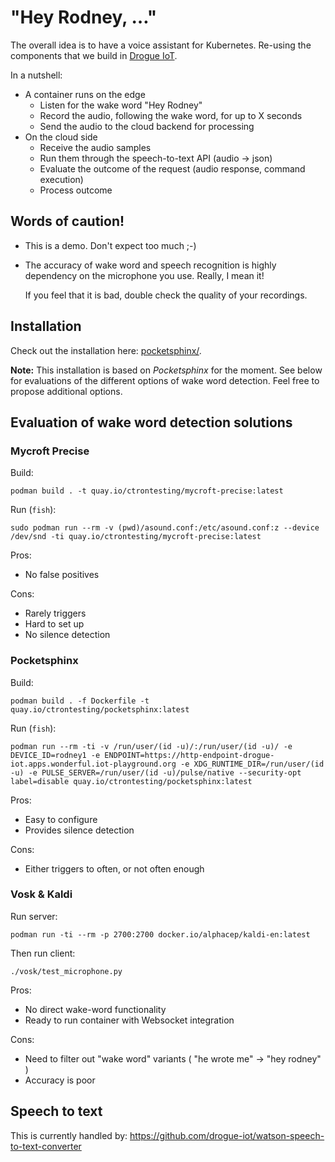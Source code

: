 # "Hey Rodney, …"

The overall idea is to have a voice assistant for Kubernetes. Re-using the components that we build in
[Drogue IoT](https://github.com/drogue-iot).

In a nutshell:

* A container runs on the edge
    * Listen for the wake word "Hey Rodney"
    * Record the audio, following the wake word, for up to X seconds
    * Send the audio to the cloud backend for processing
* On the cloud side
    * Receive the audio samples
    * Run them through the speech-to-text API (audio -> json)
    * Evaluate the outcome of the request (audio response, command execution)
    * Process outcome

## Words of caution!

* This is a demo. Don't expect too much ;-)
* The accuracy of wake word and speech recognition is highly dependency on the microphone you use. Really, I mean it!
  
  If you feel that it is bad, double check the quality of your recordings.

## Installation

Check out the installation here: [pocketsphinx/](pocketsphinx/).

**Note:** This installation is based on *Pocketsphinx* for the moment. See below for evaluations of the different
options of wake word detection. Feel free to propose additional options.

## Evaluation of wake word detection solutions

### Mycroft Precise

Build:

~~~shell script
podman build . -t quay.io/ctrontesting/mycroft-precise:latest
~~~

Run (`fish`):
~~~shell script
sudo podman run --rm -v (pwd)/asound.conf:/etc/asound.conf:z --device /dev/snd -ti quay.io/ctrontesting/mycroft-precise:latest
~~~

Pros:

  * No false positives 

Cons:

  * Rarely triggers
  * Hard to set up
  * No silence detection

### Pocketsphinx

Build:

~~~shell script
podman build . -f Dockerfile -t quay.io/ctrontesting/pocketsphinx:latest
~~~

Run (`fish`): 

~~~shell script
podman run --rm -ti -v /run/user/(id -u)/:/run/user/(id -u)/ -e DEVICE_ID=rodney1 -e ENDPOINT=https://http-endpoint-drogue-iot.apps.wonderful.iot-playground.org -e XDG_RUNTIME_DIR=/run/user/(id -u) -e PULSE_SERVER=/run/user/(id -u)/pulse/native --security-opt label=disable quay.io/ctrontesting/pocketsphinx:latest
~~~

Pros:

  * Easy to configure
  * Provides silence detection

Cons:

  * Either triggers to often, or not often enough

### Vosk & Kaldi

Run server:

~~~shell script
podman run -ti --rm -p 2700:2700 docker.io/alphacep/kaldi-en:latest
~~~

Then run client:

~~~shell script
./vosk/test_microphone.py
~~~

Pros:

  * No direct wake-word functionality
  * Ready to run container with Websocket integration

Cons:

  * Need to filter out "wake word" variants ( "he wrote me" -> "hey rodney" )
  * Accuracy is poor

## Speech to text

This is currently handled by: https://github.com/drogue-iot/watson-speech-to-text-converter

